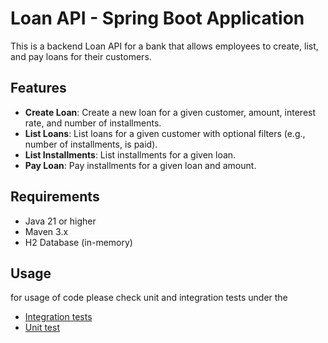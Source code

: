 # Loan API - Spring Boot Application

This is a backend Loan API for a bank that allows employees to create, list, and pay loans for their customers.

## Features

- **Create Loan**: Create a new loan for a given customer, amount, interest rate, and number of installments.
- **List Loans**: List loans for a given customer with optional filters (e.g., number of installments, is paid).
- **List Installments**: List installments for a given loan.
- **Pay Loan**: Pay installments for a given loan and amount.

## Requirements

- Java 21 or higher
- Maven 3.x
- H2 Database (in-memory)

## Usage
for usage of code please check unit and integration  tests
under the
- [Integration tests](src/test/java/com/banktest/loanapi/controller)
- [Unit test](src/test/java/com/banktest/loanapi/service)